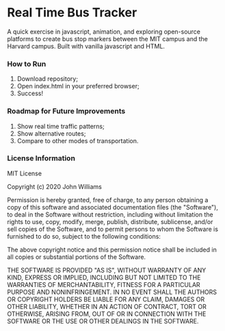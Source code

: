 # Real Time Bus Tracker
A quick exercise in javascript, animation, and exploring open-source platforms to create bus stop markers between the MIT campus and the Harvard campus. Built with vanilla javascript and HTML.  

### How to Run
1. Download repository;
2. Open index.html in your preferred browser;
3. Success! 

### Roadmap for Future Improvements
1. Show real time traffic patterns;
2. Show alternative routes;
3. Compare to other modes of transportation.

### License Information
MIT License

Copyright (c) 2020 John Williams

Permission is hereby granted, free of charge, to any person obtaining a copy
of this software and associated documentation files (the "Software"), to deal
in the Software without restriction, including without limitation the rights
to use, copy, modify, merge, publish, distribute, sublicense, and/or sell
copies of the Software, and to permit persons to whom the Software is
furnished to do so, subject to the following conditions:

The above copyright notice and this permission notice shall be included in all
copies or substantial portions of the Software.

THE SOFTWARE IS PROVIDED "AS IS", WITHOUT WARRANTY OF ANY KIND, EXPRESS OR
IMPLIED, INCLUDING BUT NOT LIMITED TO THE WARRANTIES OF MERCHANTABILITY,
FITNESS FOR A PARTICULAR PURPOSE AND NONINFRINGEMENT. IN NO EVENT SHALL THE
AUTHORS OR COPYRIGHT HOLDERS BE LIABLE FOR ANY CLAIM, DAMAGES OR OTHER
LIABILITY, WHETHER IN AN ACTION OF CONTRACT, TORT OR OTHERWISE, ARISING FROM,
OUT OF OR IN CONNECTION WITH THE SOFTWARE OR THE USE OR OTHER DEALINGS IN THE
SOFTWARE.




